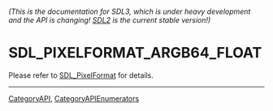 ###### (This is the documentation for SDL3, which is under heavy development and the API is changing! [SDL2](https://wiki.libsdl.org/SDL2/) is the current stable version!)
# SDL_PIXELFORMAT_ARGB64_FLOAT

Please refer to [SDL_PixelFormat](SDL_PixelFormat) for details.

----
[CategoryAPI](CategoryAPI), [CategoryAPIEnumerators](CategoryAPIEnumerators)

